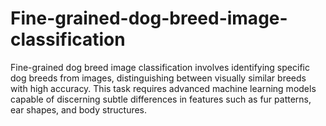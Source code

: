 # Fine-grained-dog-breed-image-classification
Fine-grained dog breed image classification involves identifying specific dog breeds from images, distinguishing between visually similar breeds with high accuracy. This task requires advanced machine learning models capable of discerning subtle differences in features such as fur patterns, ear shapes, and body structures.
